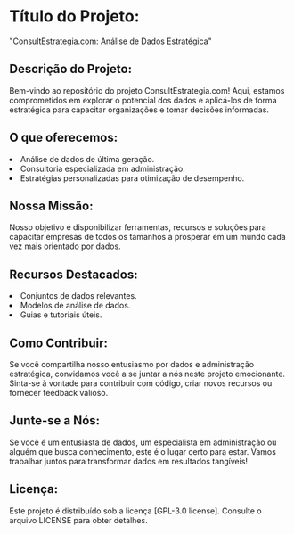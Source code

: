 <h1>Título do Projeto:</h1>
"ConsultEstrategia.com: Análise de Dados Estratégica"

<h2>Descrição do Projeto:</h2>
Bem-vindo ao repositório do projeto ConsultEstrategia.com! Aqui, estamos comprometidos em explorar o potencial dos dados e aplicá-los de forma estratégica para capacitar organizações e tomar decisões informadas.

<h2>O que oferecemos:</h2>

<li>Análise de dados de última geração.</li>
<li>Consultoria especializada em administração.</li>
<li>Estratégias personalizadas para otimização de desempenho.</li>

<h2>Nossa Missão:</h2>
Nosso objetivo é disponibilizar ferramentas, recursos e soluções para capacitar empresas de todos os tamanhos a prosperar em um mundo cada vez mais orientado por dados.

<h2>Recursos Destacados:</h2>

<li>Conjuntos de dados relevantes.</li>
<li>Modelos de análise de dados.</li>
<li>Guias e tutoriais úteis.</li>
  
<h2>Como Contribuir:</h2>
Se você compartilha nosso entusiasmo por dados e administração estratégica, convidamos você a se juntar a nós neste projeto emocionante. Sinta-se à vontade para contribuir com código, criar novos recursos ou fornecer feedback valioso.

<h2>Junte-se a Nós:</h2>
Se você é um entusiasta de dados, um especialista em administração ou alguém que busca conhecimento, este é o lugar certo para estar. Vamos trabalhar juntos para transformar dados em resultados tangíveis!

<h2>Licença:</h2>
Este projeto é distribuído sob a licença [GPL-3.0 license]. Consulte o arquivo LICENSE para obter detalhes.
